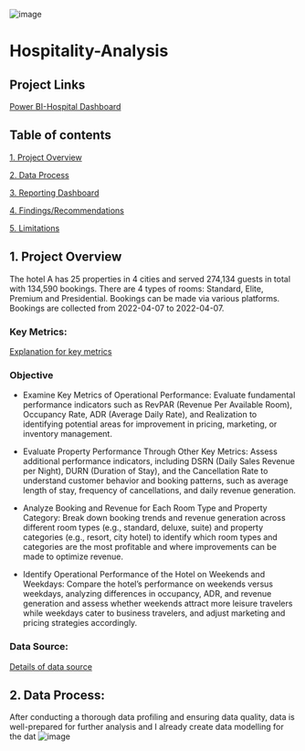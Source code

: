 ![image](https://github.com/user-attachments/assets/faaae13c-d348-4385-9716-3b4b7be066e7)
# Hospitality-Analysis
## Project Links
[Power BI-Hospital Dashboard](https://app.powerbi.com/view?r=eyJrIjoiZTVjZDU4ZWEtNjAwOC00MjY2LWIwZTItMDM5MmM5Y2Y4YWJiIiwidCI6IjA2N2UxZTE5LWExMWEtNDhlNS04Yjc5LTBiOWVlNzQ1YTdhMiJ9)

## Table of contents
[1. Project Overview](#1-project-overview)

[2. Data Process](#2-data-process) 

[3. Reporting Dashboard](#3-reporting-dashboard)

[4. Findings/Recommendations](#4-findingsrecommendations)

[5. Limitations](#5-limitations)
## 1. Project Overview
The hotel A has ﻿25﻿ properties in ﻿4﻿ cities and served ﻿274,134﻿ guests in total with ﻿134,590﻿ bookings. There are 4 types of rooms: Standard, Elite, Premium and Presidential. Bookings can be made via various platforms.
Bookings are collected from ﻿2022-04-07﻿  to ﻿2022-04-07﻿.
### Key Metrics:
[Explanation for key metrics](https://github.com/ashleyle95/Hospitality-Analysis/blob/main/KPI%20metrics.xlsx)
### Objective
+ Examine Key Metrics of Operational Performance: Evaluate fundamental performance indicators such as RevPAR (Revenue Per Available Room), Occupancy Rate, ADR (Average Daily Rate), and Realization to identifying potential areas for improvement in pricing, marketing, or inventory management.

+ Evaluate Property Performance Through Other Key Metrics: Assess additional performance indicators, including DSRN (Daily Sales Revenue per Night), DURN (Duration of Stay), and the Cancellation Rate to understand customer behavior and booking patterns, such as average length of stay, frequency of cancellations, and daily revenue generation.

+ Analyze Booking and Revenue for Each Room Type and Property Category: Break down booking trends and revenue generation across different room types (e.g., standard, deluxe, suite) and property categories (e.g., resort, city hotel) to identify which room types and categories are the most profitable and where improvements can be made to optimize revenue.

+ Identify Operational Performance of the Hotel on Weekends and Weekdays: Compare the hotel’s performance on weekends versus weekdays, analyzing differences in occupancy, ADR, and revenue generation and assess whether weekends attract more leisure travelers while weekdays cater to business travelers, and adjust marketing and pricing strategies accordingly.
### Data Source:
[Details of data source](https://github.com/ashleyle95/Hospitality-Analysis/blob/main/meta_data_hospitality.txt)

## 2. Data Process:
After conducting a thorough data profiling and ensuring data quality, data is well-prepared for further analysis and I already create data modelling for the dat
![image](https://github.com/user-attachments/assets/e865172a-8b5e-4633-b982-878e992657be)

